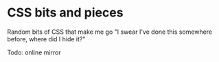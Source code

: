 # CSS bits and pieces

Random bits of CSS that make me go "I swear I've done this somewhere before, where did I hide it?"

Todo: online mirror
